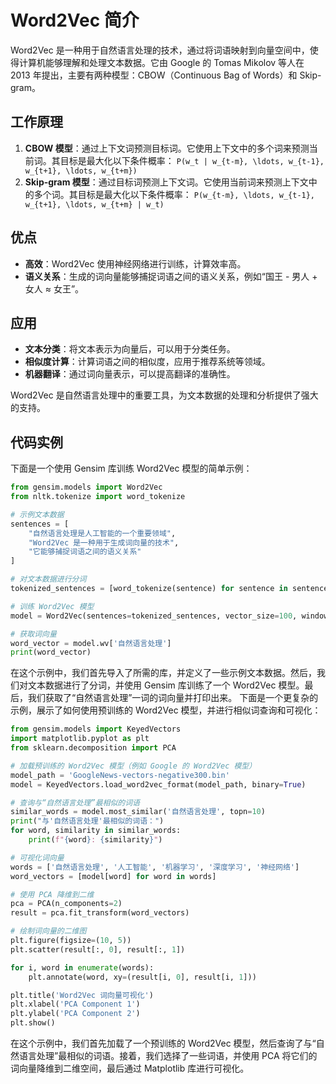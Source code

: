 # Word2Vec 简介

Word2Vec 是一种用于自然语言处理的技术，通过将词语映射到向量空间中，使得计算机能够理解和处理文本数据。它由 Google 的 Tomas Mikolov 等人在 2013 年提出，主要有两种模型：CBOW（Continuous Bag of Words）和 Skip-gram。

## 工作原理

1. **CBOW 模型**：通过上下文词预测目标词。它使用上下文中的多个词来预测当前词。其目标是最大化以下条件概率：
    `P(w_t | w_{t-m}, \ldots, w_{t-1}, w_{t+1}, \ldots, w_{t+m})`
2. **Skip-gram 模型**：通过目标词预测上下文词。它使用当前词来预测上下文中的多个词。其目标是最大化以下条件概率：
    `P(w_{t-m}, \ldots, w_{t-1}, w_{t+1}, \ldots, w_{t+m} | w_t)`

## 优点

- **高效**：Word2Vec 使用神经网络进行训练，计算效率高。
- **语义关系**：生成的词向量能够捕捉词语之间的语义关系，例如“国王 - 男人 + 女人 ≈ 女王”。

## 应用

- **文本分类**：将文本表示为向量后，可以用于分类任务。
- **相似度计算**：计算词语之间的相似度，应用于推荐系统等领域。
- **机器翻译**：通过词向量表示，可以提高翻译的准确性。

Word2Vec 是自然语言处理中的重要工具，为文本数据的处理和分析提供了强大的支持。
## 代码实例

下面是一个使用 Gensim 库训练 Word2Vec 模型的简单示例：

```python
from gensim.models import Word2Vec
from nltk.tokenize import word_tokenize

# 示例文本数据
sentences = [
    "自然语言处理是人工智能的一个重要领域",
    "Word2Vec 是一种用于生成词向量的技术",
    "它能够捕捉词语之间的语义关系"
]

# 对文本数据进行分词
tokenized_sentences = [word_tokenize(sentence) for sentence in sentences]

# 训练 Word2Vec 模型
model = Word2Vec(sentences=tokenized_sentences, vector_size=100, window=5, min_count=1, workers=4)

# 获取词向量
word_vector = model.wv['自然语言处理']
print(word_vector)
```

在这个示例中，我们首先导入了所需的库，并定义了一些示例文本数据。然后，我们对文本数据进行了分词，并使用 Gensim 库训练了一个 Word2Vec 模型。最后，我们获取了“自然语言处理”一词的词向量并打印出来。
下面是一个更复杂的示例，展示了如何使用预训练的 Word2Vec 模型，并进行相似词查询和可视化：

```python
from gensim.models import KeyedVectors
import matplotlib.pyplot as plt
from sklearn.decomposition import PCA

# 加载预训练的 Word2Vec 模型（例如 Google 的 Word2Vec 模型）
model_path = 'GoogleNews-vectors-negative300.bin'
model = KeyedVectors.load_word2vec_format(model_path, binary=True)

# 查询与“自然语言处理”最相似的词语
similar_words = model.most_similar('自然语言处理', topn=10)
print("与'自然语言处理'最相似的词语：")
for word, similarity in similar_words:
    print(f"{word}: {similarity}")

# 可视化词向量
words = ['自然语言处理', '人工智能', '机器学习', '深度学习', '神经网络']
word_vectors = [model[word] for word in words]

# 使用 PCA 降维到二维
pca = PCA(n_components=2)
result = pca.fit_transform(word_vectors)

# 绘制词向量的二维图
plt.figure(figsize=(10, 5))
plt.scatter(result[:, 0], result[:, 1])

for i, word in enumerate(words):
    plt.annotate(word, xy=(result[i, 0], result[i, 1]))

plt.title('Word2Vec 词向量可视化')
plt.xlabel('PCA Component 1')
plt.ylabel('PCA Component 2')
plt.show()
```

在这个示例中，我们首先加载了一个预训练的 Word2Vec 模型，然后查询了与“自然语言处理”最相似的词语。接着，我们选择了一些词语，并使用 PCA 将它们的词向量降维到二维空间，最后通过 Matplotlib 库进行可视化。
